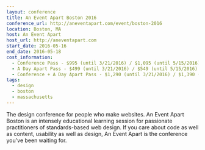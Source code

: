 ```yaml
---
layout: conference
title: An Event Apart Boston 2016
conference_url: http://aneventapart.com/event/boston-2016
location: Boston, MA
host: An Event Apart
host_url: http://aneventapart.com
start_date: 2016-05-16
end_date: 2016-05-18
cost_information:
  - Conference Pass - $995 (until 3/21/2016) / $1,095 (until 5/15/2016) / $1,195 (at-the-door)
  - A Day Apart Pass - $499 (until 3/21/2016) / $549 (until 5/15/2016) / $649 (at-the-door)
  - Conference + A Day Apart Pass - $1,290 (until 3/21/2016) / $1,390 (until 5/15/2016) / $1,490 (at-the-door)
tags:
  - design
  - boston
  - massachusetts
---
```


The design conference for people who make websites. An Event Apart Boston is an intensely educational learning session for passionate practitioners of standards-based web design. If you care about code as well as content, usability as well as design, An Event Apart is the conference you’ve been waiting for.